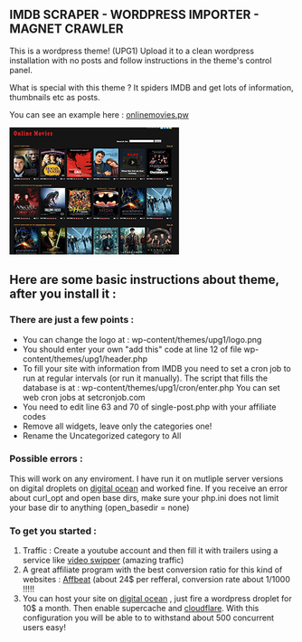 ## IMDB SCRAPER - WORDPRESS IMPORTER - MAGNET CRAWLER
This is a wordpress theme! (UPG1)
Upload it to a clean wordpress installation with no posts and follow instructions in the theme's control panel.

What is special with this theme ?
It spiders IMDB and get lots of information, thumbnails etc as posts. 

You can see an example here : [onlinemovies.pw](http://onlinemovies.pw)

![](/screenshot.png)

## Here are some basic instructions about theme, after you install it :


### There are just a few points :

- You can change the logo at : wp-content/themes/upg1/logo.png
- You should enter your own "add this" code at line 12 of file wp-content/themes/upg1/header.php
- To fill your site with information from IMDB you need to set a cron job to run at regular intervals (or run it manually). The script that fills the database is at : wp-content/themes/upg1/cron/enter.php You can set web cron jobs at setcronjob.com
- You need to edit line 63 and 70 of single-post.php with your affiliate codes
- Remove all widgets, leave only the categories one!
- Rename the Uncategorized category to All


### Possible errors :

This will work on any enviroment. I have run it on mutliple server versions on digital droplets on [digital ocean](https://www.digitalocean.com/?refcode=6e83df0e17c6) and worked fine.
If you receive an error about curl_opt and open base dirs, make sure your php.ini does not limit your base dir to anything (open_basedir = none)


### To get you started :

1. Traffic : Create a youtube account and then fill it with trailers using a service like [video swipper](http://videoswiper.net/r/upggr) (amazing traffic)
2. A great affiliate program with the best conversion ratio for this kind of websites : [Affbeat](http://affbeat.com/affiliates/signup.php?a_aid=5788g1795s84s) (about 24$ per refferal, conversion rate about 1/1000 !!!!!
3. You can host your site on [digital ocean](https://www.digitalocean.com/?refcode=6e83df0e17c6) , just fire a wordpress droplet for 10$ a month. Then enable supercache and [cloudflare](http://cloudflare.com/). With this configuration you will be able to to withstand about 500 concurrent users easy!




